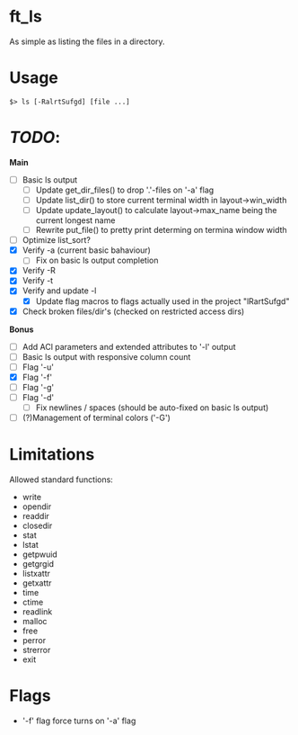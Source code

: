 # ft_ls
As simple as listing the files in a directory.

# Usage
`$> ls [-RalrtSufgd] [file ...]`

# *TODO*:
**Main**
- [ ] Basic ls output
    - [ ] Update get_dir_files() to drop '.'-files on '-a' flag
    - [ ] Update list_dir() to store current terminal width in layout->win_width
    - [ ] Update update_layout() to calculate layout->max_name being the current longest name
    - [ ] Rewrite put_file() to pretty print determing on termina window width  
- [ ] Optimize list_sort?
- [x] Verify -a (current basic bahaviour)
    - [ ] Fix on basic ls output completion
- [x] Verify -R
- [x] Verify -t
- [x] Verify and update -l
    - [x] Update flag macros to flags actually used in the project "lRartSufgd"
- [x] Check broken files/dir's (checked on restricted access dirs)

**Bonus**
- [ ] Add ACl parameters and extended attributes to '-l' output
- [ ] Basic ls output with responsive column count
- [ ] Flag '-u'
- [x] Flag '-f'
- [ ] Flag '-g'
- [ ] Flag '-d'
    - [ ] Fix newlines / spaces (should be auto-fixed on basic ls output)
- [ ] (?)Management of terminal colors ('-G')

# Limitations
Allowed standard functions:
- write
- opendir
- readdir
- closedir
- stat
- lstat
- getpwuid
- getgrgid
- listxattr
- getxattr
- time
- ctime
- readlink
- malloc
- free
- perror
- strerror
- exit

# Flags
- '-f' flag force turns on '-a' flag
